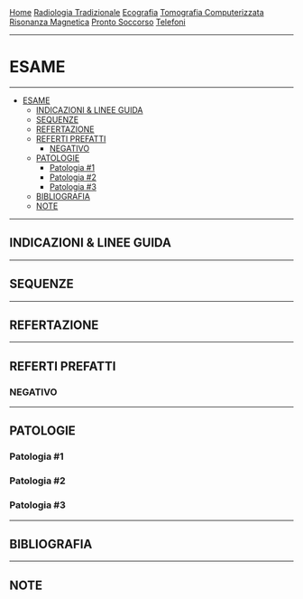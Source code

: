 <div class="topnav">
  <a href="https://sl-rad.github.io/SL-Rad-Vademecum">Home</a>
  <a href="https://sl-rad.github.io/SL-Rad-Vademecum/radiologia_tradizionale.html">Radiologia Tradizionale</a>
  <a href="https://sl-rad.github.io/SL-Rad-Vademecum/ecografia.html">Ecografia</a>
  <a href="https://sl-rad.github.io/SL-Rad-Vademecum/tomografia_computerizzata.html">Tomografia Computerizzata</a>
  <a href="https://sl-rad.github.io/SL-Rad-Vademecum/risonanza_magnetica.html">Risonanza Magnetica</a>
  <a href="https://sl-rad.github.io/SL-Rad-Vademecum/pronto_soccorso.html">Pronto Soccorso</a>
  <a href="https://sl-rad.github.io/SL-Rad-Vademecum/contatti.html">Telefoni</a>
</div>

- - -

# ESAME

- - -

- [ESAME](#esame)
	- [INDICAZIONI & LINEE GUIDA](#indicazioni--linee-guida)
	- [SEQUENZE](#sequenze)
	- [REFERTAZIONE](#refertazione)
	- [REFERTI PREFATTI](#referti-prefatti)
		- [NEGATIVO](#negativo)
	- [PATOLOGIE](#patologie)
		- [Patologia #1](#patologia-1)
		- [Patologia #2](#patologia-2)
		- [Patologia #3](#patologia-3)
	- [BIBLIOGRAFIA](#bibliografia)
	- [NOTE](#note)

- - -

## INDICAZIONI & LINEE GUIDA

---

## SEQUENZE

---

## REFERTAZIONE

---

## REFERTI PREFATTI

### NEGATIVO

---

## PATOLOGIE

### Patologia #1
### Patologia #2
### Patologia #3

---

## BIBLIOGRAFIA

---

## NOTE


